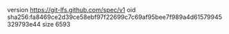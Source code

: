 version https://git-lfs.github.com/spec/v1
oid sha256:fa8469ce2d39ce58ebf97f22699c7c69af95bee7f989a4d61579945329793e44
size 6593
